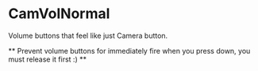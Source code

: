 CamVolNormal
=====================================

Volume buttons that feel like just Camera button.

** Prevent volume buttons for immediately fire when you press down, you must release it first :) **
